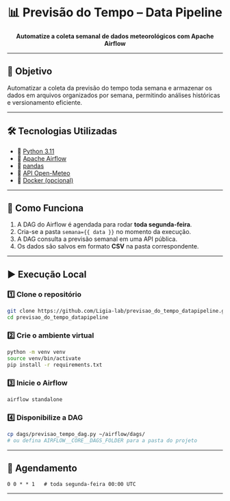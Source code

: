 

<h1 align="center">📊 Previsão do Tempo – Data Pipeline</h1>

<p align="center"><strong>Automatize a coleta semanal de dados meteorológicos com Apache Airflow</strong></p>

---

## 🚀 Objetivo
Automatizar a coleta da previsão do tempo toda semana e armazenar os dados em arquivos organizados por semana, permitindo análises históricas e versionamento eficiente.

---

## 🛠 Tecnologias Utilizadas
- 🔹 [Python 3.11](https://www.python.org/)
- 🔹 [Apache Airflow](https://airflow.apache.org/)
- 🔹 [pandas](https://pandas.pydata.org/)
- 🔹 [API Open-Meteo](https://open-meteo.com/)
- 🔹 [Docker (opcional)](https://www.docker.com/) 

---

## 🧠 Como Funciona
1. A DAG do Airflow é agendada para rodar **toda segunda-feira**.  
2. Cria-se a pasta `semana={{ data }}` no momento da execução.  
3. A DAG consulta a previsão semanal em uma API pública.  
4. Os dados são salvos em formato **CSV** na pasta correspondente.

---

## ▶️ Execução Local

### 1️⃣ Clone o repositório
```bash
git clone https://github.com/Ligia-lab/previsao_do_tempo_datapipeline.git
cd previsao_do_tempo_datapipeline
````

### 2️⃣ Crie o ambiente virtual

```bash
python -m venv venv
source venv/bin/activate
pip install -r requirements.txt
```

### 3️⃣ Inicie o Airflow

```bash
airflow standalone
```

### 4️⃣ Disponibilize a DAG

```bash
cp dags/previsao_tempo_dag.py ~/airflow/dags/
# ou defina AIRFLOW__CORE__DAGS_FOLDER para a pasta do projeto
```

---

## 📅 Agendamento

```cron
0 0 * * 1   # toda segunda-feira 00:00 UTC
```

---

